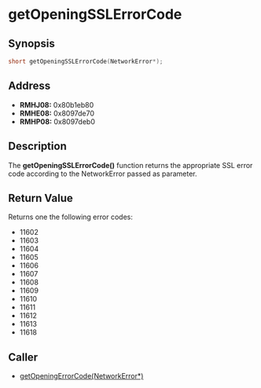 # getOpeningSSLErrorCode



Synopsis
--------
```C++
short getOpeningSSLErrorCode(NetworkError*);
```



Address
-------
 * __RMHJ08:__ 0x80b1eb80
 * __RMHE08:__ 0x8097de70
 * __RMHP08:__ 0x8097deb0



Description
-----------
The **getOpeningSSLErrorCode()** function returns the appropriate SSL error
code according to the NetworkError passed as parameter.



Return Value
------------
Returns one the following error codes:
 * 11602
 * 11603
 * 11604
 * 11605
 * 11606
 * 11607
 * 11608
 * 11609
 * 11610
 * 11611
 * 11612
 * 11613
 * 11618



Caller
------
 * [getOpeningErrorCode(NetworkError*)](https://github.com/sepalani/MHTrIDA/blob/master/server/doc/getOpeningErrorCode.md)
 
